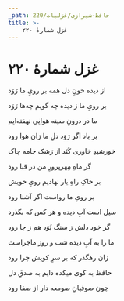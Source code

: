 ```yaml
---
_path: حافظ-شیرازی/غزلیات/220
title: >-
    غزل شمارهٔ ۲۲۰
---
```

# غزل شمارهٔ ۲۲۰

<div class="b" id="bn1"><div class="m1"><p>از دیده خونِ دل همه بر رویِ ما رَوَد</p></div>
<div class="m2"><p>بر رویِ ما ز دیده چه گویم چه‌ها رَوَد</p></div></div>
<div class="b" id="bn2"><div class="m1"><p>ما در درونِ سینه هوایی نهفته‌ایم</p></div>
<div class="m2"><p>بر باد اگر رَوَد دلِ ما زان هوا رود</p></div></div>
<div class="b" id="bn3"><div class="m1"><p>خورشیدِ خاوری کُنَد از رَشک جامه چاک</p></div>
<div class="m2"><p>گر ماهِ مِهرپرورِ من در قبا رود</p></div></div>
<div class="b" id="bn4"><div class="m1"><p>بر خاکِ راهِ یار نهادیم رویِ خویش</p></div>
<div class="m2"><p>بر رویِ ما رواست اگر آشنا رود</p></div></div>
<div class="b" id="bn5"><div class="m1"><p>سیل است آبِ دیده و هر کس که بگذرد</p></div>
<div class="m2"><p>گر خود دلش ز سنگ بُوَد هم ز جا رود</p></div></div>
<div class="b" id="bn6"><div class="m1"><p>ما را به آبِ دیده شب و روز ماجراست</p></div>
<div class="m2"><p>زان رهگذر که بر سرِ کویش چرا رود</p></div></div>
<div class="b" id="bn7"><div class="m1"><p>حافظ به کوی میکده دایم به صدقِ دل</p></div>
<div class="m2"><p>چون صوفیانِ صومعه دار از صفا رود</p></div></div>
